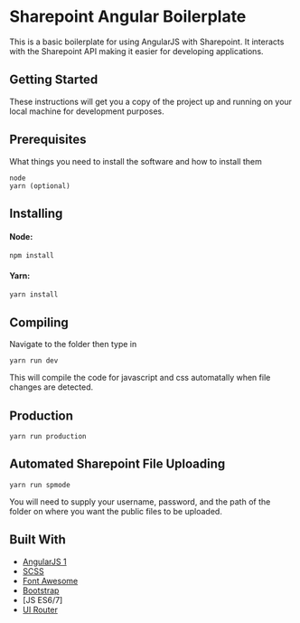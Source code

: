 # Sharepoint Angular Boilerplate
This is a basic boilerplate for using AngularJS with Sharepoint. It interacts with the Sharepoint API making it easier for developing applications.

## Getting Started

These instructions will get you a copy of the project up and running on your local machine for development purposes. 


## Prerequisites

What things you need to install the software and how to install them

```
node
yarn (optional)
```

## Installing

#### Node:
```
npm install
```
#### Yarn:
```
yarn install
```
## Compiling
Navigate to the folder then type in 
```
yarn run dev
``` 
This will compile the code for javascript and css automatally when file changes are detected.
## Production
```
yarn run production
```
## Automated Sharepoint File Uploading
```
yarn run spmode
```

You will need to supply your username, password, and the path of the folder on where you want the public files to be uploaded.


## Built With

* [AngularJS 1](https://angularjs.org/)
* [SCSS](http://sass-lang.com/)
* [Font Awesome](http://fontawesome.com/)
* [Bootstrap](http://getbootstrap.com/)
* [JS ES6/7]
* [UI Router](https://github.com/angular-ui/ui-router)

